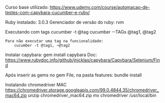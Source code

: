 Curso base utilizado: https://www.udemy.com/course/automacao-de-testes-com-capybara-cucumber-e-ruby/

Ruby instalado: 3.0.3
Gerenciador de versão do ruby: rvm

Executando com tags
    cucumber -t @tag
    cucumber --TAGs @tag1, @tag2

    Para não executar uma tag na funcionalidade:
        cucumber -t @tag1, ~@tag2

Instalar capybara:
    gem install capybara
Doc: https://www.rubydoc.info/github/jnicklas/capybara/Capybara/Selenium/Find

Após inserir as gems no gem File, na pasta features:
    bundle install

Instalando chromedriver MAC
    https://chromedriver.storage.googleapis.com/99.0.4844.35/chromedriver_mac64.zip
    unzip chromedriver_mac64.zip
    mv chromedriver /usr/local/bin
